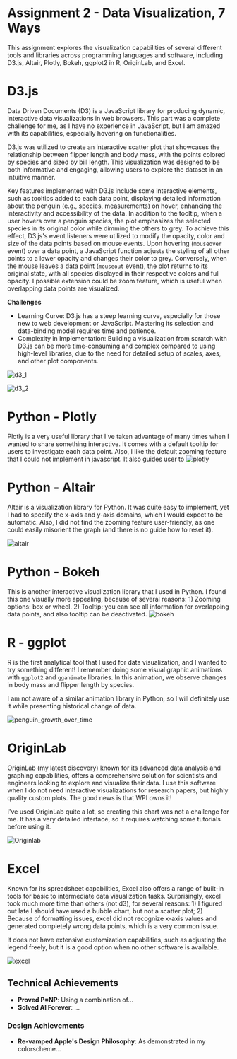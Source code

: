 Assignment 2 - Data Visualization, 7 Ways  
===
This assignment explores the visualization capabilities of several different tools and libraries across programming languages and software, including D3.js, Altair, Plotly, Bokeh, ggplot2 in R, OriginLab, and Excel.

# D3.js
Data Driven Documents (D3) is a JavaScript library for producing dynamic, interactive data visualizations in web browsers. This part was a complete challenge for me, as I have no experience in JavaScript, but I am amazed with its capabilities, especially hovering on functionalities.

D3.js was utilized to create an interactive scatter plot that showcases the relationship between flipper length and body mass, with the points colored by species and sized by bill length. This visualization was designed to be both informative and engaging, allowing users to explore the dataset in an intuitive manner.

Key features implemented with D3.js include some interactive elements, such as tooltips added to each data point, displaying detailed information about the penguin (e.g., species, measurements) on hover, enhancing the interactivity and accessibility of the data. In addition to the tooltip, when a user hovers over a penguin species, the plot emphasizes the selected species in its original color while dimming the others to grey. To achieve this effect, D3.js's event listeners were utilized to modify the opacity, color and size of the data points based on mouse events. Upon hovering (`mouseover` event) over a data point, a JavaScript function adjusts the styling of all other points to a lower opacity and changes their color to grey. Conversely, when the mouse leaves a data point (`mouseout` event), the plot returns to its original state, with all species displayed in their respective colors and full opacity. I possible extension could be zoom feature, which is useful when overlapping data points are visualized.

**Challenges**
- Learning Curve: D3.js has a steep learning curve, especially for those new to web development or JavaScript. Mastering its selection and data-binding model requires time and patience.
- Complexity in Implementation: Building a visualization from scratch with D3.js can be more time-consuming and complex compared to using high-level libraries, due to the need for detailed setup of scales, axes, and other plot components.

![d3_1](img/d3_1.png)

![d3_2](img/d3_2.png)

# Python - Plotly
Plotly is a very useful library that I've taken advantage of many times when I wanted to share something interactive. It comes with a default tooltip for users to investigate each data point. Also, I like the default zooming feature that I could not implement in javascript. It also guides user to 
![plotly](img/plotly.png)

# Python - Altair

Altair is a  visualization library for Python. It was quite easy to implement, yet I had to specify the x-axis and y-axis domains, which I would expect to be automatic. Also, I did not find the zooming feature user-friendly, as one could easily misorient the graph (and there is no guide how to reset it). 

![altair](img/altair.png)
# Python - Bokeh

This is another interactive visualization library that I used in Python. I found this one visually more appealing, because of several reasons: 1) Zooming options: box or wheel. 2) Tooltip: you can see all information for overlapping data points, and also tooltip can be deactivated.
![bokeh](img/bokeh.png)
# R - ggplot

R is the first analytical tool that I used for data visualization, and I wanted to try something different! I remember doing some visual graphic animations with `ggplot2` and `gganimate` libraries. In this animation, we observe changes in body mass and flipper length by species.

I am not aware of a similar animation library in Python, so I will definitely use it while presenting historical change of data.

![penguin_growth_over_time](img/penguin_growth_over_time.gif)
# OriginLab

OriginLab (my latest discovery) known for its advanced data analysis and graphing capabilities, offers a comprehensive solution for scientists and engineers looking to explore and visualize their data. I use this software when I do not need interactive visualizations for research papers, but highly quality custom plots. The good news is that WPI owns it!

I've used OriginLab quite a lot, so creating this chart was not a challenge for me. It has a very detailed interface, so it requires watching some tutorials before using it.

![Originlab](img/Originlab.png)

# Excel

Known for its spreadsheet capabilities, Excel also offers a range of built-in tools for basic to intermediate data visualization tasks. Surprisingly, excel took much more time than others (not d3), for several reasons: 1) I figured out late I should have used a bubble chart, but not a scatter plot; 2) Because of formatting issues, excel did not recognize x-axis values and generated completely wrong data points, which is a very common issue.

It does not have extensive customization capabilities, such as adjusting the legend freely, but it is a good option when no other software is available.

![excel](img/excel.png)

## Technical Achievements
- **Proved P=NP**: Using a combination of...
- **Solved AI Forever**: ...

### Design Achievements
- **Re-vamped Apple's Design Philosophy**: As demonstrated in my colorscheme...
